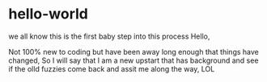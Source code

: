 # hello-world
we all know this is the first baby step into this process
Hello,

Not 100% new to coding but have been away long enough that things have changed, So I will say that I am a new upstart that has background and see if the olld fuzzies come back and assit me along the way, LOL
